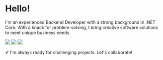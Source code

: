 # Hello!

I'm an experienced Backend Developer with a strong background in .NET Core. With a knack for problem-solving, I bring creative software solutions to meet unique business needs.

![](https://img.shields.io/badge/Code-Python-informational?style=flat&logo=python&logoColor=white&color=blue)
![](https://img.shields.io/badge/Framework-Django|Flask-informational?style=flat&logo=django&logoColor=white&color=green)
![](https://img.shields.io/badge/Library-Keras|TensorFlow|Pytorch-informational?style=flat&logo=tensorflow&logoColor=white&color=orange)

✔ I'm always ready for challenging projects. Let's collaborate!
